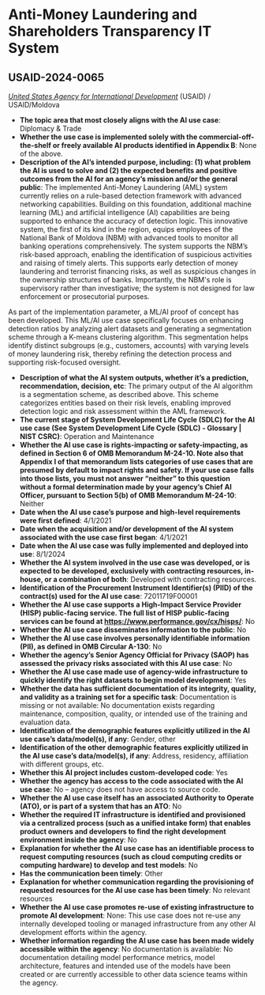 # Anti-Money Laundering and Shareholders Transparency IT System
## USAID-2024-0065
_[United States Agency for International Development](<../3_agency/United States Agency for International Development.md>)_ (USAID) / USAID/Moldova


+ **The topic area that most closely aligns with the AI use case**: Diplomacy & Trade
+ **Whether the use case is implemented solely with the commercial-off-the-shelf or freely available AI products identified in Appendix B**: None of the above.
+ **Description of the AI’s intended purpose, including: (1) what problem the AI is used to solve and (2) the expected benefits and positive outcomes from the AI for an agency’s mission and/or the general public**: The implemented Anti-Money Laundering (AML) system currently relies on a rule-based detection framework with advanced networking capabilities. Building on this foundation, additional machine learning (ML) and artificial intelligence (AI) capabilities are being supported to enhance the accuracy of detection logic. This innovative system, the first of its kind in the region, equips employees of the National Bank of Moldova (NBM) with advanced tools to monitor all banking operations comprehensively. The system supports the NBM’s risk-based approach, enabling the identification of suspicious activities and raising of timely alerts. This supports early detection of money laundering and terrorist financing risks, as well as suspicious changes in the ownership structures of banks. Importantly, the NBM's role is supervisory rather than investigative; the system is not designed for law enforcement or prosecutorial purposes.


As part of the implementation parameter, a ML/AI proof of concept has been developed. This ML/AI use case specifically focuses on enhancing detection ratios by analyzing alert datasets and generating a segmentation scheme through a K-means clustering algorithm. This segmentation helps identify distinct subgroups (e.g., customers, accounts) with varying levels of money laundering risk, thereby refining the detection process and supporting risk-focused oversight.
+ **Description of what the AI system outputs, whether it’s a prediction, recommendation, decision, etc**: The primary output of the AI algorithm is a segmentation scheme, as described above. This scheme categorizes entities based on their risk levels, enabling improved detection logic and risk assessment within the AML framework.
+ **The current stage of System Development Life Cycle (SDLC) for the AI use case (See System Development Life Cycle (SDLC) - Glossary | NIST CSRC)**: Operation and Maintenance
+ **Whether the AI use case is rights-impacting or safety-impacting, as defined in Section 6 of OMB Memorandum M-24-10. Note also that Appendix I of that memorandum lists categories of use cases that are presumed by default to impact rights and safety. If your use case falls into those lists, you must not answer “neither” to this question without a formal determination made by your agency’s Chief AI Officer, pursuant to Section 5(b) of OMB Memorandum M-24-10**: Neither
+ **Date when the AI use case’s purpose and high-level requirements were first defined**: 4/1/2021
+ **Date when the acquisition and/or development of the AI system associated with the use case first began**: 4/1/2021
+ **Date when the AI use case was fully implemented and deployed into use**: 8/1/2024
+ **Whether the AI system involved in the use case was developed, or is expected to be developed, exclusively with contracting resources, in-house, or a combination of both**: Developed with contracting resources.
+ **Identification of the Procurement Instrument Identifier(s) (PIID) of the contract(s) used for the AI use case**: 72011719F00001
+ **Whether the AI use case supports a High-Impact Service Provider (HISP) public-facing service. The full list of HISP public-facing services can be found at https://www.performance.gov/cx/hisps/**: No
+ **Whether the AI use case disseminates information to the public**: No
+ **Whether the AI use case involves personally identifiable information (PII), as defined in OMB Circular A-130**: No
+ **Whether the agency’s Senior Agency Official for Privacy (SAOP) has assessed the privacy risks associated with this AI use case**: No
+ **Whether the AI use case made use of agency-wide infrastructure to quickly identify the right datasets to begin model development**: Yes
+ **Whether the data has sufficient documentation of its integrity, quality, and validity as a training set for a specific task**: Documentation is missing or not available: No documentation exists regarding maintenance, composition, quality, or intended use of the training and evaluation data.
+ **Identification of the demographic features explicitly utilized in the AI use case’s data/model(s), if any**: Gender, other
+ **Identification of the other demographic features explicitly utilized in the AI use case’s data/model(s), if any**: Address, residency, affiliation with different groups, etc.
+ **Whether this AI project includes custom-developed code**: Yes
+ **Whether the agency has access to the code associated with the AI use case**: No – agency does not have access to source code.
+ **Whether the AI use case itself has an associated Authority to Operate (ATO), or is part of a system that has an ATO**: No
+ **Whether the required IT infrastructure is identified and provisioned via a centralized process (such as a unified intake form) that enables product owners and developers to find the right development environment inside the agency**: No
+ **Explanation for whether the AI use case has an identifiable process to request computing resources (such as cloud computing credits or computing hardware) to develop and test models**: No
+ **Has the communication been timely**: Other
+ **Explanation for whether communication regarding the provisioning of requested resources for the AI use case has been timely**: No relevant resources
+ **Whether the AI use case promotes re-use of existing infrastructure to promote AI development**: None: This use case does not re-use any internally developed tooling or managed infrastructure from any other AI development efforts within the agency.
+ **Whether information regarding the AI use case has been made widely accessible within the agency**: No documentation is available: No documentation detailing model performance metrics, model architecture, features and intended use of the models have been created or are currently accessible to other data science teams within the agency.